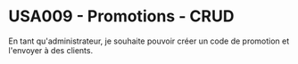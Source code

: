 # USA009 - Promotions - CRUD

En tant qu'administrateur, je souhaite pouvoir créer un code de promotion et l'envoyer à des clients.
